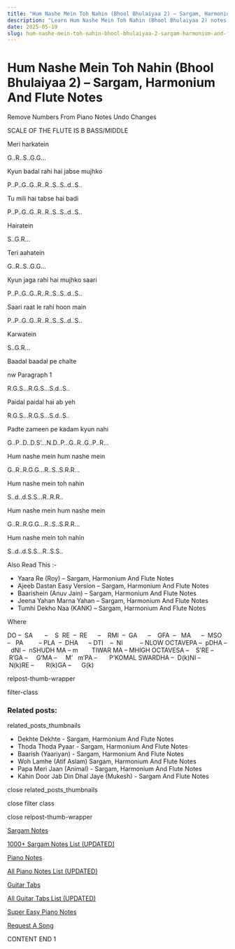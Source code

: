 ```yaml
---
title: "Hum Nashe Mein Toh Nahin (Bhool Bhulaiyaa 2) – Sargam, Harmonium And Flute Notes"
description: "Learn Hum Nashe Mein Toh Nahin (Bhool Bhulaiyaa 2) notes, sargam, harmonium notations and flute notes. Easy step-by-step tutorial for beginners."
date: 2025-05-19
slug: hum-nashe-mein-toh-nahin-bhool-bhulaiyaa-2-sargam-harmonium-and-flute-notes
---
```


# Hum Nashe Mein Toh Nahin (Bhool Bhulaiyaa 2) – Sargam, Harmonium And Flute Notes

Remove Numbers From Piano Notes
Undo Changes

SCALE OF THE FLUTE IS B BASS/MIDDLE

Meri harkatein

G..R..S..G.G…

Kyun badal rahi hai jabse mujhko

P..P..G..G..R..R..S..S..d..S..

Tu mili hai tabse hai badi

P..P..G..G..R..R..S..S..d..S..

Hairatein

S..G.R…

Teri aahatein

G..R..S..G.G…

Kyun jaga rahi hai mujhko saari

P..P..G..G..R..R..S..S..d..S..

Saari raat le rahi hoon main

P..P..G..G..R..R..S..S..d..S..

Karwatein

S..G.R…

Baadal baadal pe chalte

nw Paragraph 1

R.G.S…R.G.S…S.d..S..

Paidal paidal hai ab yeh

R.G.S…R.G.S…S.d..S..

Padte zameen pe kadam kyun nahi

G..P..D..D.S’…N.D..P…G..R..G..P..R…

Hum nashe mein hum nashe mein

G..R..R.G.G…R..S..S.R.R…

Hum nashe mein toh nahin

S..d..d.S.S…R..R.R..

Hum nashe mein hum nashe mein

G..R..R.G.G…R..S..S.R.R…

Hum nashe mein toh nahin

S..d..d.S.S…R..S.S..

Also Read This :-

* Yaara Re (Roy) – Sargam, Harmonium And Flute Notes
* Ajeeb Dastan Easy Version – Sargam, Harmonium And Flute Notes
* Baarishein (Anuv Jain) – Sargam, Harmonium And Flute Notes
* Jeena Yahan Marna Yahan – Sargam, Harmonium And Flute Notes
* Tumhi Dekho Naa (KANK) – Sargam, Harmonium And Flute Notes

Where

DO –  SA       –    S  RE  –  RE      –    RMI  –  GA      –    GFA  –   MA      –  MSO  –   PA         – PLA  –  DHA      – DTI    –  NI          – NLOW OCTAVEPA –  pDHA –  dNI –  nSHUDH MA – m        TIWAR MA – MHIGH OCTAVESA –    S’RE –     R’GA –     G’MA –     M’   m’PA –       P’KOMAL SWARDHA –  D(k)NI –       N(k)RE –       R(k)GA –      G(k)

relpost-thumb-wrapper

filter-class

### Related posts:

related_posts_thumbnails

* Dekhte Dekhte - Sargam, Harmonium And Flute Notes
* Thoda Thoda Pyaar - Sargam, Harmonium And Flute Notes
* Baarish (Yaariyan) - Sargam, Harmonium And Flute Notes
* Woh Lamhe (Atif Aslam) Sargam, Harmonium And Flute Notes
* Papa Meri Jaan (Animal) - Sargam, Harmonium And Flute Notes
* Kahin Door Jab Din Dhal Jaye (Mukesh) - Sargam And Flute Notes

close related_posts_thumbnails

close filter class

close relpost-thumb-wrapper

[Sargam Notes](https://www.notationsworld.com/sargam-notes.html)

[1000+ Sargam Notes List (UPDATED)](https://www.notationsworld.com/all-songs-list-sargam-notes.html)

[Piano Notes](https://www.notationsworld.com/piano-notes.html)

[All Piano Notes List (UPDATED)](https://www.notationsworld.com/all-songs-list-piano-notes.html)

[Guitar Tabs](https://www.notationsworld.com/guitar-tabs.html)

[All Guitar Tabs List (UPDATED)](https://www.notationsworld.com/all-songs-list-guitar-tabs.html)

[Super Easy Piano Notes](https://studywall.in/)

[Request A Song](https://www.notationsworld.com/request-a-song.html)

CONTENT END 1

